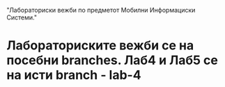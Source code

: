 "Лабораториски вежби по предметот Мобилни Информациски Системи." 

# Лабораториските вежби се на посебни branches. Лаб4 и Лаб5 се на исти branch - lab-4
